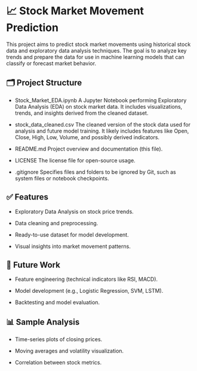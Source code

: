 # 📈 Stock Market Movement Prediction
This project aims to predict stock market movements using historical stock data and exploratory data analysis techniques. The goal is to analyze key trends and prepare the data for use in machine learning models that can classify or forecast market behavior.

## 🗂️ Project Structure
* Stock_Market_EDA.ipynb
A Jupyter Notebook performing Exploratory Data Analysis (EDA) on stock market data. It includes visualizations, trends, and insights derived from the cleaned dataset.

* stock_data_cleaned.csv
The cleaned version of the stock data used for analysis and future model training. It likely includes features like Open, Close, High, Low, Volume, and possibly derived indicators.

* README.md
Project overview and documentation (this file).

* LICENSE
The license file for open-source usage.

* .gitignore
Specifies files and folders to be ignored by Git, such as system files or notebook checkpoints.

## ✅ Features
* Exploratory Data Analysis on stock price trends.

* Data cleaning and preprocessing.

* Ready-to-use dataset for model development.

* Visual insights into market movement patterns.

## 🔧 Future Work
* Feature engineering (technical indicators like RSI, MACD).

* Model development (e.g., Logistic Regression, SVM, LSTM).

* Backtesting and model evaluation.

## 📊 Sample Analysis 
* Time-series plots of closing prices.

* Moving averages and volatility visualization.

* Correlation between stock metrics.
